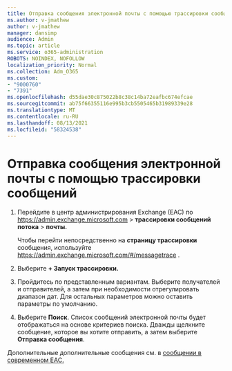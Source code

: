```yaml
---
title: Отправка сообщения электронной почты с помощью трассировки сообщений
ms.author: v-jmathew
author: v-jmathew
manager: dansimp
audience: Admin
ms.topic: article
ms.service: o365-administration
ROBOTS: NOINDEX, NOFOLLOW
localization_priority: Normal
ms.collection: Adm_O365
ms.custom:
- "9000760"
- "7391"
ms.openlocfilehash: d55dae30c875022b8c38c14ba72eafbc674efcae
ms.sourcegitcommit: ab75f66355116e995b3cb5505465b31989339e28
ms.translationtype: MT
ms.contentlocale: ru-RU
ms.lasthandoff: 08/13/2021
ms.locfileid: "58324538"
---
```

# <a name="submit-an-email-message-using-message-trace"></a>Отправка сообщения электронной почты с помощью трассировки сообщений

1. Перейдите в центр администрирования Exchange (EAC) по <https://admin.exchange.microsoft.com> \> **трассировки сообщений потока** \> **почты.**

   Чтобы перейти непосредственно на **страницу трассировки** сообщения, используйте <https://admin.exchange.microsoft.com/#/messagetrace> .

2. Выберите **+ Запуск трассировки.**
3. Пройдитесь по представленным вариантам. Выберите получателей и отправителей, а затем при необходимости отрегулировать диапазон дат. Для остальных параметров можно оставить параметры по умолчанию.
4. Выберите **Поиск**. Список сообщений электронной почты будет отображаться на основе критериев поиска. Дважды щелкните сообщение, которое вы хотите отправить, а затем выберите **Отправка сообщения**.

Дополнительные дополнительные сообщения см. в [сообщении в современном EAC.](https://docs.microsoft.com/exchange/monitoring/trace-an-email-message/message-trace-modern-eac)
